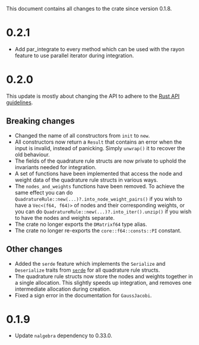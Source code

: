 This document contains all changes to the crate since version 0.1.8.

# 0.2.1

- Add par_integrate to every method which can be used with the rayon feature to use parallel iterator during integration.

# 0.2.0

This update is mostly about changing the API to adhere to the [Rust API guidelines](https://rust-lang.github.io/api-guidelines/about.html).

## Breaking changes

 - Changed the name of all constructors from `init` to `new`.  
 - All constructors now return a `Result` that contains an error when the input is invalid, instead of panicking. Simply `unwrap()` it to recover the old behaviour.  
 - The fields of the quadrature rule structs are now private to uphold the invariants needed for integration.  
 - A set of functions have been implemented that access the node and weight data of the quadrature rule structs in various ways.  
 - The `nodes_and_weights` functions have been removed. To achieve the same effect you can do `QuadratureRule::new(...)?.into_node_weight_pairs()` if you wish to have a `Vec<(f64, f64)>` of nodes and their corresponding weights, or you can do `QuadratureRule::new(...)?.into_iter().unzip()` if you wish to have the nodes and weights separate.
 - The crate no longer exports the `DMatrixf64` type alias.
 - The crate no longer re-exports the `core::f64::consts::PI` constant.

## Other changes

 - Added the `serde` feature which implements the `Serialize` and `Deserialize` traits from [`serde`](https://crates.io/crates/serde) for all quadrature rule structs.
 - The quadrature rule structs now store the nodes and weights together in a single allocation. This slightly speeds up integration, and removes one intermediate allocation during creation.
 - Fixed a sign error in the documentation for `GaussJacobi`.

# 0.1.9

 - Update `nalgebra` dependency to 0.33.0.
